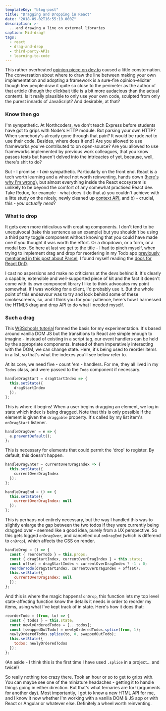 ```yaml
---
templateKey: "blog-post"
title: "Dragging and Dropping in React"
date: "2018-09-02T16:55:10.000Z"
description: >-
  ...and drawing a line on external libraries
caption: Mid-drag!
tags:
  - react
  - drag-and-drop
  - third-party-APIs
  - learning-to-code
---
```


This rather overheated [opinion piece on dev.to](https://dev.to/gypsydave5/why-you-shouldnt-use-a-web-framework-3g24) caused a little consternation. The conversation about where to draw the line between making your own implementation and adopting a framework is a sure-fire opinion-eliciter though few people draw it quite so close to the perimeter as the author of that article (though the clickbait title is a bit more audacious than the actual content). Is it really plausible to only use your own code, sculpted from only the purest innards of JavaScript? And desirable, at that?

### Know then go

I'm sympathetic. At Northcoders, we don't teach Express before students have got to grips with Node's HTTP module. But parsing your own HTTP? When somebody's already gone through that pain? It would be rude _not_ to use their code. Besides, where does it end? Are you allowed to use frameworks you've contributed to on open-source? Are you allowed to use frameworks implemented by previous work colleagues, that you know passes tests but haven't delved into the intricacies of yet, because, well, there's shit to do?

But - I promise - I _am_ sympathetic. Particularly on the front end. React is a tech worth learning and a wheel not worth reinventing, hands down ([here's why I'm wrong](https://medium.com/@sweetpalma/gooact-react-in-160-lines-of-javascript-44e0742ad60f)), but almost everything inside the React ecosystem is unlikely to be beyond the comfort of any somewhat practised React dev. Take Redux, for example - what does it do that a) you couldn't achieve with a litte study on the nicely, newly cleaned up [context API](https://reactjs.org/docs/context.html), and b) - crucial, this - _you actually need_?

### What to drop

It gets even more ridiculous with creating components. I don't tend to be unequivocal (take this sentence as an example) but you shouldn't be using a third party toggle component without knowing that you could have made one if you thought it was worth the effort. Or a dropdown, or a form, or a modal box. So here at last we get to the title - I had to pinch myself, when trying to implement drag and drop for reordering in my Todo app [previously mentioned in this post about Parcel](https://www.jrcode.co.uk/blog/2018-08-10-getting-going-with-parcel/), I found myself reading the [docs for React DnD](http://react-dnd.github.io/react-dnd/).

I cast no aspersions and make no criticisms at the devs behind it. It's clearly a capable, extensible and well-supported piece of kit and the fact it doesn't come with its own component library I like to think advocates my point somewhat. If I was working for a client, I'd probably use it. But the whole point of this endeavour was to try and look behind some of these smokescreens, so, and I think you for your patience, here's how I harnessed the HTML5 drag and drop API to do what I needed myself.

### Such a drag

This [W3Schools tutorial](https://www.w3schools.com/html/html5_draganddrop.asp) formed the basis for my experimentation. It's based around vanilla DOM JS but the transitions to React are simple enough to imagine - instead of existing in a script tag, our event handlers can be held by the appropriate components. Instead of them imperatively interacting with the DOM, we can change state. Here, it's being used to reorder items in a list, so that's what the indexes you'll see below refer to.

At its core, we need five - count 'em - handlers. For me, they all lived in my `Todos` class, and were passed to the `Todo` component if necessary.

```js
handleDragStart = dragStartIndex => {
  this.setState({
    dragStartIndex
  });
};
```

This is where it begins! When a user begins dragging an element, we log in state which index is being dragged. Note that this is only possible if the element is given the `draggable` property. It's called by my list item's `onDragStart` listener.

```js
handleDragOver = e => {
  e.preventDefault();
};
```

This is necessary for elements that could permit the 'drop' to register. By default, this doesn't happen.

```js
handleDragEnter = currentOverDragIndex => {
  this.setState({
    currentOverDragIndex
  });
};

handleDragEnd = () => {
  this.setState({
    currentOverDragIndex: null
  });
};
```

This is perhaps not entirely necessary, but the way I handled this was to slightly enlarge the gap between the two todos if they were currently being dragged over - seemed like a good idea, purely from a UX perspective. So this gets logged `onDragOver`, and cancelled out `onDragEnd` (which is differend to `onDrop`), which affects the CSS on render.

```js
handleDrop = () => {
  const { reorderTodo } = this.props;
  const { dragStartIndex, currentOverDragIndex } = this.state;
  const offset = dragStartIndex < currentOverDragIndex ? -1 : 0;
  reorderTodo(dragStartIndex, currentOverDragIndex + offset);
  this.setState({
    currentOverDragIndex: null
  });
};
```

And this is where the magic happens! `onDrop`, this function lets my top level state-affecting function know the details it needs in order to reorder my items, using what I've kept track of in state. Here's how it does that:

```js
reorderTodo = (from, to) => {
  const { todos } = this.state;
  const newlyOrderedTodos = [...todos];
  const [swappedOutTodo] = newlyOrderedTodos.splice(from, 1);
  newlyOrderedTodos.splice(to, 0, swappedOutTodo);
  this.setState({
    todos: newlyOrderedTodos
  });
};
```

(An aside - I think this is the first time I have used `.splice` in a project... and twice!)

So really nothing too crazy there. Took an hour or so to get to grips with. You can maybe see one of the miniature headaches - getting it to handle things going in either direction. But that's what ternaries are for! (arguments for another day). Most importantly, I got to know a new HTML API for me, and I know it now whether I'm working with a vanilla DOM & JS app or with React or Angular or whatever else. Definitely a wheel worth reinventing.
